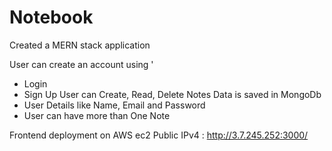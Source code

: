 # Notebook


Created a MERN stack application

User can create an account using '
   - Login
   - Sign Up
User can Create, Read, Delete Notes 
Data is saved in MongoDb 
  - User Details like Name, Email and Password
  - User can have more than One Note 

Frontend deployment on AWS ec2 
Public IPv4 : http://3.7.245.252:3000/
